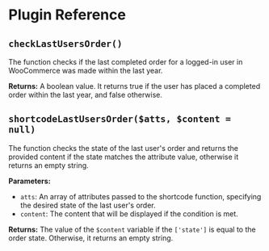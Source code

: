 # Plugin Reference

## `checkLastUsersOrder()`

The function checks if the last completed order for a logged-in user in WooCommerce was made within the last year.

**Returns:** A boolean value. It returns true if the user has placed a completed order within the last year, and false otherwise.

## `shortcodeLastUsersOrder($atts, $content = null)`

The function checks the state of the last user's order and returns the provided content if the state matches the attribute value, otherwise it returns an empty string.

**Parameters:**
- `atts`: An array of attributes passed to the shortcode function, specifying the desired state of the last user's order.
- `content`: The content that will be displayed if the condition is met.

**Returns:** The value of the `$content` variable if the `['state']` is equal to the order state. Otherwise, it returns an empty string.
